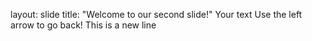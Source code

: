 layout: slide
title: "Welcome to our second slide!"
Your text
Use the left arrow to go back!
This is a new line
